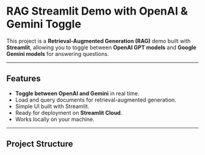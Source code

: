 # RAG Streamlit Demo with OpenAI & Gemini Toggle

This project is a **Retrieval-Augmented Generation (RAG)** demo built with **Streamlit**, allowing you to toggle between **OpenAI GPT models** and **Google Gemini models** for answering questions.

---

## Features
- **Toggle between OpenAI and Gemini** in real time.
- Load and query documents for retrieval-augmented generation.
- Simple UI built with Streamlit.
- Ready for deployment on **Streamlit Cloud**.
- Works locally on your machine.

---

## Project Structure
